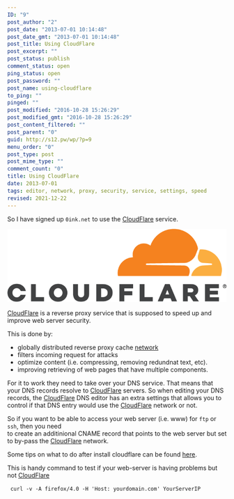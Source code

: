 ```yaml
---
ID: "9"
post_author: "2"
post_date: "2013-07-01 10:14:48"
post_date_gmt: "2013-07-01 10:14:48"
post_title: Using CloudFlare
post_excerpt: ""
post_status: publish
comment_status: open
ping_status: open
post_password: ""
post_name: using-cloudflare
to_ping: ""
pinged: ""
post_modified: "2016-10-28 15:26:29"
post_modified_gmt: "2016-10-28 15:26:29"
post_content_filtered: ""
post_parent: "0"
guid: http://s12.pw/wp/?p=9
menu_order: "0"
post_type: post
post_mime_type: ""
comment_count: "0"
title: Using CloudFlare
date: 2013-07-01
tags: editor, network, proxy, security, service, settings, speed
revised: 2021-12-22
---
```


So I have signed up `0ink.net` to use the [CloudFlare](http://www.cloudflare.com "CloudFlare") service.

![CFLogo](/images/2013/cf-logo-v-rgb.png)

[CloudFlare](http://www.cloudflare.com "CloudFlare") is a reverse proxy service that is supposed to speed up and improve web server security.

This is done by:

*   globally distributed reverse proxy cache [network](http://www.cloudflare.com/system-status.html "Cloudflare status")
*   filters incoming request for attacks
*   optimize content (i.e. compressing, removing redundnat text, etc).
*   improving retrieving of web pages that have multiple components.

For it to work they need to take over your DNS service. That means that your DNS records resolve to [CloudFlare](http://www.cloudflare.com "CloudFlare") servers. So when editing your DNS records, the [CloudFlare](http://www.cloudflare.com "CloudFlare") DNS editor has an extra settings that allows you to control if that DNS entry would use the [CloudFlare](http://www.cloudflare.com "CloudFlare") network or not.

So if you want to be able to access your web server (i.e. www) for `ftp` or `ssh`, then you need  
to create an additinional CNAME record that points to the web server but set to by-pass the [CloudFlare](http://www.cloudflare.com "CloudFlare") network.

Some tips on what to do after install cloudflare can be found [here](http://blog.cloudflare.com/top-tips-after-installing-cloudflare "Tips on using Cloudflare").

This is handy command to test if your web-server is having problems but not [CloudFlare](http://www.cloudflare.com "CloudFlare")

     curl -v -A firefox/4.0 -H 'Host: yourdomain.com' YourServerIP

